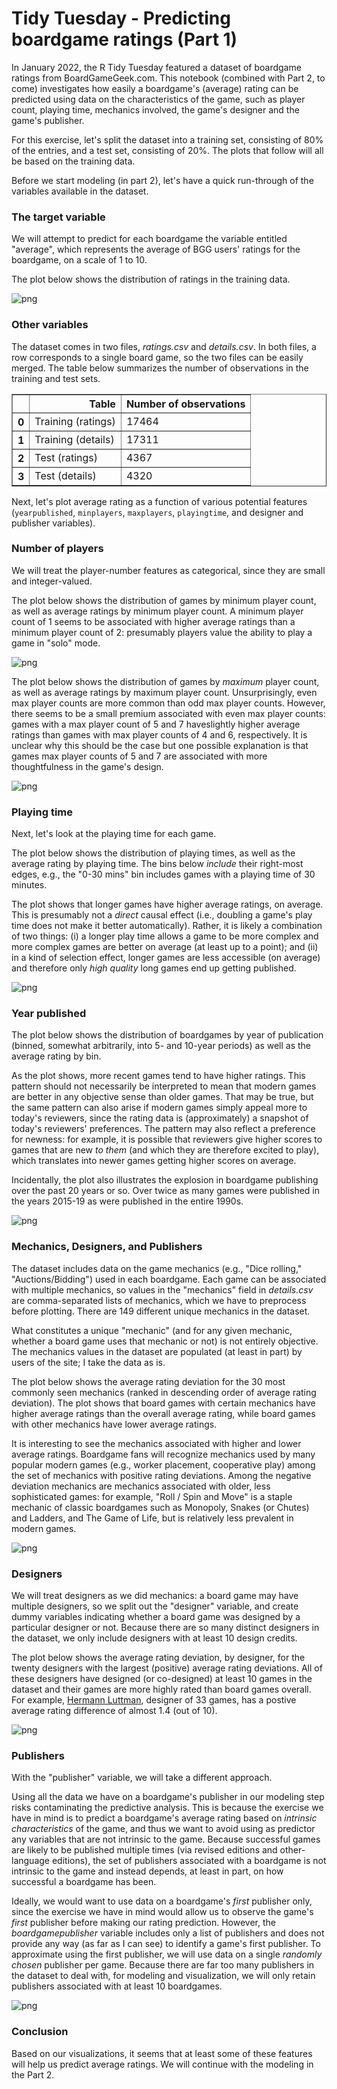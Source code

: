 # Tidy Tuesday - Predicting boardgame ratings (Part 1)


In January 2022, the R Tidy Tuesday featured a dataset of boardgame ratings from BoardGameGeek.com. This notebook (combined with Part 2, to come) investigates  how easily a boardgame's (average) rating can be predicted using data on the characteristics of the game, such as player count, playing time, mechanics involved, the game's designer and the game's publisher.


For this exercise, let's split the dataset into a training set, consisting of 80% of the entries, and a test set, consisting of 20%. The plots that follow will all be based on the training data.

Before we start modeling (in part 2), let's have a quick run-through of the variables available in the dataset.

### The target variable

We will attempt to predict for each boardgame the variable entitled "average", which represents the average of BGG users' ratings for the boardgame, on a scale of 1 to 10.

The plot below shows the distribution of ratings in the training data.



    
![png](output_6_0.png)
    


### Other variables

The dataset comes in two files, *ratings.csv* and *details.csv*. In both files, a row corresponds to a single board game, so the two files can be easily merged. The table below summarizes the number of observations in the training and test sets.






<table border="1" class="dataframe">
  <thead>
    <tr style="text-align: right;">
      <th></th>
      <th>Table</th>
      <th>Number of observations</th>
    </tr>
  </thead>
  <tbody>
    <tr>
      <th>0</th>
      <td>Training (ratings)</td>
      <td>17464</td>
    </tr>
    <tr>
      <th>1</th>
      <td>Training (details)</td>
      <td>17311</td>
    </tr>
    <tr>
      <th>2</th>
      <td>Test (ratings)</td>
      <td>4367</td>
    </tr>
    <tr>
      <th>3</th>
      <td>Test (details)</td>
      <td>4320</td>
    </tr>
  </tbody>
</table>
</div>



Next, let's plot average rating as a function of various potential features (`yearpublished`, `minplayers`, `maxplayers`, `playingtime`, and designer and publisher variables).

### Number of players

We will treat the player-number features as categorical, since they are small and integer-valued.

The plot below shows the distribution of games by minimum player count, as well as average ratings by minimum player count. A minimum player count of 1 seems to be associated with higher average ratings than a minimum player count of 2: presumably players value the ability to play a game in "solo" mode.


    
![png](output_11_0.png)
    


The plot below shows the distribution of games by *maximum* player count, as well as average ratings by maximum player count. Unsurprisingly, even max player counts are more common than odd max player counts. However, there seems to be a small premium associated with even max player counts: games with a max player count of 5 and 7 haveslightly higher average ratings than games with max player counts of 4 and 6, respectively. It is unclear why this should be the case but one possible explanation is that games max player counts of 5 and 7 are associated with more thoughtfulness in the game's design.



    
![png](output_13_0.png)
    


### Playing time

Next, let's look at the playing time for each game.

The plot below shows the distribution of playing times, as well as the average rating by playing time. The bins below *include* their right-most edges, e.g., the "0-30 mins" bin includes games with a playing time of 30 minutes.

The plot shows that longer games have higher average ratings, on average. This is presumably not a *direct* causal effect (i.e., doubling a game's play time does not make it better automatically). Rather, it is likely a combination of two things: (i) a longer play time allows a game to be more complex and more complex games are better on average (at least up to a point); and (ii) in a kind of selection effect, longer games are less accessible (on average) and therefore only *high quality* long games end up getting published.



![png](output_15_0.png)
    


### Year published

The plot below shows the distribution of boardgames by year of publication (binned, somewhat arbitrarily, into 5- and 10-year periods) as well as the average rating by bin.

As the plot shows, more recent games tend to have higher ratings. This pattern should not necessarily be interpreted to mean that modern games are better in any objective sense than older games. That may be true, but the same pattern can also arise if  modern games simply appeal more to today's reviewers, since the rating data is (approximately) a snapshot of today's reviewers' preferences. The pattern may also reflect a preference for newness: for example, it is possible that reviewers give higher scores to games that are new *to them* (and which they are therefore excited to play), which translates into newer games getting higher scores on average.

Incidentally, the plot also illustrates the explosion in boardgame publishing over the past 20 years or so. Over twice as many games were published in the years 2015-19 as were published in the entire 1990s.


    
![png](output_17_0.png)
    


### Mechanics, Designers, and Publishers

The dataset includes data on the game mechanics (e.g., "Dice rolling," "Auctions/Bidding") used in each boardgame. Each game can be associated with multiple mechanics, so values in the "mechanics" field in *details.csv* are comma-separated lists of mechanics, which we have to preprocess before plotting. There are 149 different unique mechanics in the dataset.

What constitutes a unique "mechanic" (and for any given mechanic, whether a board game uses that mechanic or not) is not entirely objective. The mechanics values in the dataset are populated (at least in part) by users of the site; I take the data as is.

The plot below shows the average rating deviation for the 30 most commonly seen mechanics (ranked in descending order of average rating deviation). The plot shows that board games with certain mechanics have higher average ratings than the overall average rating, while board games with other mechanics have lower average ratings.

It is interesting to see the mechanics associated with higher and lower average ratings. Boardgame fans will recognize mechanics used by many popular modern games (e.g., worker placement, cooperative play) among the set of mechanics with positive rating deviations. Among the negative deviation mechanics are mechanics associated with older, less sophisticated games: for example, "Roll / Spin and Move" is a staple mechanic of classic boardgames such as Monopoly, Snakes (or Chutes) and Ladders, and The Game of Life, but is relatively less prevalent in modern games.


    
![png](output_22_0.png)
    


### Designers

We will treat designers as we did mechanics: a board game may have multiple designers, so we split out the "designer" variable, and create dummy variables indicating whether a board game was designed by a particular designer or not. Because there are so many distinct designers in the dataset, we only include designers with at least 10 design credits.

The plot below shows the average rating deviation, by designer, for the twenty designers with the largest (positive) average rating deviations. All of these designers have designed (or co-designed) at least 10 games in the dataset and their games are more highly rated than board games overall. For example, [Hermann Luttman](https://boardgamegeek.com/boardgamedesigner/36105/hermann-luttmann/linkeditems/boardgamedesigner?pageid=1), designer of 33 games, has a postive average rating difference of almost 1.4 (out of 10).



    
![png](output_26_0.png)
    


### Publishers

With the "publisher" variable, we will take a different approach.

Using all the data we have on a boardgame's publisher in our modeling step risks contaminating the predictive analysis. This is because the exercise we have in mind is to predict a boardgame's average rating based on *intrinsic characteristics* of the game, and thus we want to avoid using as predictor any variables that are not intrinsic to the game. Because successful games are likely to be published multiple times (via revised editions and other-language editions), the set of publishers associated with a boardgame is not intrinsic to the game and instead depends, at least in part, on how successful a boardgame has been.

Ideally, we would want to use data on a boardgame's *first* publisher only, since the exercise we have in mind would allow us to observe the game's *first* publisher before making our rating prediction. However, the *boardgamepublisher* variable includes only a list of publishers and does not provide any way (as far as I can see) to identify a game's first publisher. To approximate using the first publisher, we will use data on a single *randomly chosen* publisher per game. Because there are far too many publishers in the dataset to deal with, for modeling and visualization, we will only retain publishers associated with at least 10 boardgames.

    
![png](output_32_0.png)
    


### Conclusion

Based on our visualizations, it seems that at least some of these features will help us predict average ratings. We will continue with the modeling in the Part 2.
